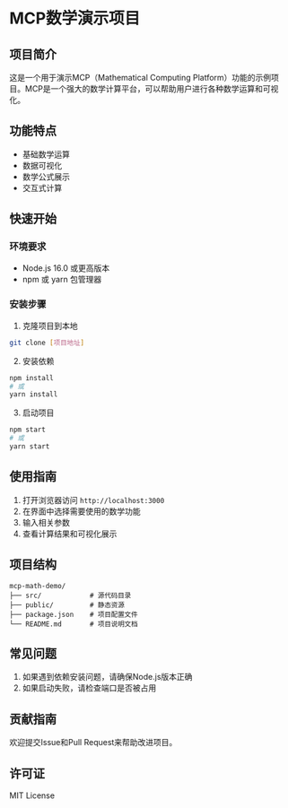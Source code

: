 # MCP数学演示项目

## 项目简介
这是一个用于演示MCP（Mathematical Computing Platform）功能的示例项目。MCP是一个强大的数学计算平台，可以帮助用户进行各种数学运算和可视化。

## 功能特点
- 基础数学运算
- 数据可视化
- 数学公式展示
- 交互式计算

## 快速开始

### 环境要求
- Node.js 16.0 或更高版本
- npm 或 yarn 包管理器

### 安装步骤
1. 克隆项目到本地
```bash
git clone [项目地址]
```

2. 安装依赖
```bash
npm install
# 或
yarn install
```

3. 启动项目
```bash
npm start
# 或
yarn start
```

## 使用指南
1. 打开浏览器访问 `http://localhost:3000`
2. 在界面中选择需要使用的数学功能
3. 输入相关参数
4. 查看计算结果和可视化展示

## 项目结构
```
mcp-math-demo/
├── src/            # 源代码目录
├── public/         # 静态资源
├── package.json    # 项目配置文件
└── README.md       # 项目说明文档
```

## 常见问题
1. 如果遇到依赖安装问题，请确保Node.js版本正确
2. 如果启动失败，请检查端口是否被占用

## 贡献指南
欢迎提交Issue和Pull Request来帮助改进项目。

## 许可证
MIT License
